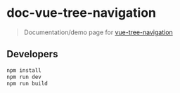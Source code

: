 # doc-vue-tree-navigation

> Documentation/demo page for [vue-tree-navigation](https://github.com/MisRob/vue-tree-navigation)

## Developers

``` bash
npm install
npm run dev
npm run build
```
